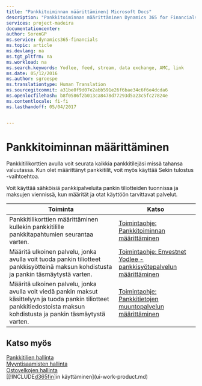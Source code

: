 ```yaml
---
title: "Pankkitoiminnan määrittäminen| Microsoft Docs"
description: "Pankkitoiminnan määrittäminen Dynamics 365 for Financialsissa"
services: project-madeira
documentationcenter: 
author: SorenGP
ms.service: dynamics365-financials
ms.topic: article
ms.devlang: na
ms.tgt_pltfrm: na
ms.workload: na
ms.search.keywords: Yodlee, feed, stream, data exchange, AMC, link
ms.date: 05/12/2016
ms.author: sgroespe
ms.translationtype: Human Translation
ms.sourcegitcommit: a31be0f9d07e2abb591e26f6bae34c6f6e4dcda6
ms.openlocfilehash: b8f0586f2b013ca8478d77293d5a23c5fc27824e
ms.contentlocale: fi-fi
ms.lasthandoff: 05/04/2017


---
```

# <a name="setting-up-banking"></a>Pankkitoiminnan määrittäminen
Pankkitilikorttien avulla voit seurata kaikkia pankkitilejäsi missä tahansa valuutassa. Kun olet määrittänyt pankkitilit, voit myös käyttää Sekin tulostus -vaihtoehtoa.

Voit käyttää sähköisiä pankkipalveluita pankin tiliotteiden tuonnissa ja maksujen viennissä, kun määrität ja otat käyttöön tarvittavat palvelut.

| Toiminta | Katso |
| --- | --- |
| Pankkitilikorttien määrittäminen kullekin pankkitilille pankkitapahtumien seurantaa varten. |[Toimintaohje: Pankkitoiminnan määrittäminen](bank-how-setup-bank-accounts.md) |
| Määritä ulkoinen palvelu, jonka avulla voit tuoda pankin tiliotteet pankkisyötteinä maksun kohdistusta ja pankin täsmäytystä varten. |[Toimintaohje: Envestnet Yodlee -pankkisyötepalvelun määrittäminen](bank-how-setup-bank-statement-service.md) |
| Määritä ulkoinen palvelu, jonka avulla voit viedä pankin maksut käsittelyyn ja tuoda pankin tiliotteet pankkitiedostoista maksun kohdistusta ja pankin täsmäytystä varten. |[Toimintaohje: Pankkitietojen muuntopalvelun määrittäminen](bank-how-setup-bank-data-conversion-service.md) |

## <a name="see-also"></a>Katso myös
[Pankkitilien hallinta](bank-manage-bank-accounts.md)  
[Myyntisaamisten hallinta](receivables-manage-receivables.md)  
[Ostovelkojen hallinta](payables-manage-payables.md)  
[[!INCLUDE[d365fin](includes/d365fin_md.md)]in käyttäminen](ui-work-product.md)

